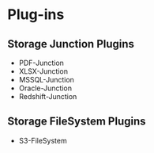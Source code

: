 # Plug-ins

## Storage Junction Plugins

* PDF-Junction
* XLSX-Junction
* MSSQL-Junction
* Oracle-Junction
* Redshift-Junction

## Storage FileSystem Plugins

* S3-FileSystem
